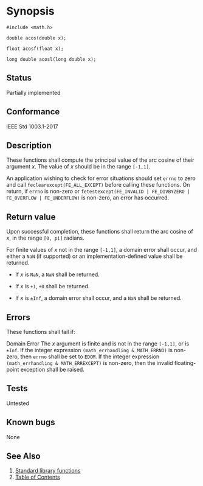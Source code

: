 # Synopsis

`#include <math.h>`</br>

`double acos(double x);`</br>

`float acosf(float x);`</br>

`long double acosl(long double x);`</br>

## Status

Partially implemented

## Conformance

IEEE Std 1003.1-2017

## Description

These functions shall compute the principal value of the arc cosine of their argument _x_. The value of _x_ should
be in the range `[-1,1]`.

An application wishing to check for error situations should set `errno` to zero and call `feclearexcept(FE_ALL_EXCEPT)`
before calling these functions. On return, if `errno` is non-zero or
`fetestexcept(FE_INVALID | FE_DIVBYZERO | FE_OVERFLOW | FE_UNDERFLOW)` is non-zero, an error has occurred.

## Return value

Upon successful completion, these functions shall return the arc cosine of _x_, in the range `[0, pi]` radians.

For finite values of _x_ not in the range `[-1,1]`, a domain error shall occur, and either a `NaN` (if supported) or
an implementation-defined value shall be returned.

* If _x_ is `NaN`, a `NaN` shall be returned.

* If _x_ is `+1`, `+0` shall be returned.

* If _x_ is `±Inf`, a domain error shall occur, and a `NaN` shall be returned.

## Errors

These functions shall fail if:

Domain Error
The _x_ argument is finite and is not in the range `[-1,1]`, or is `±Inf`.
If the integer expression `(math_errhandling & MATH_ERRNO)` is non-zero, then `errno` shall be set to `EDOM`. If
the integer expression `(math_errhandling & MATH_ERREXCEPT)` is non-zero, then the invalid floating-point
exception shall be raised.

## Tests

Untested

## Known bugs

None

## See Also

1. [Standard library functions](../README.md)
2. [Table of Contents](../../../README.md)
